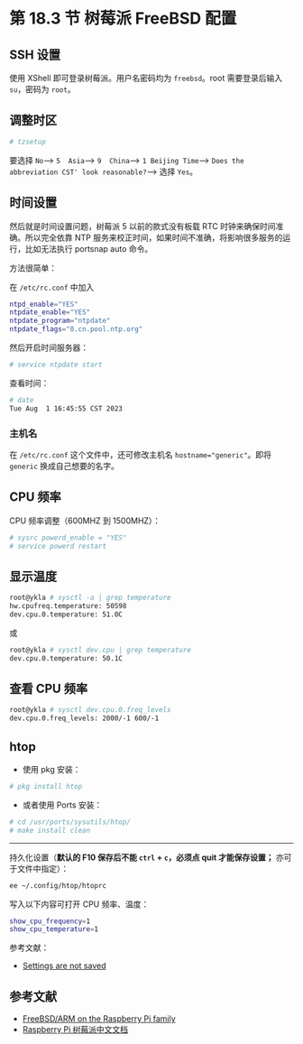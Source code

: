 # 第 18.3 节 树莓派 FreeBSD 配置

## SSH 设置

使用 XShell 即可登录树莓派。用户名密码均为 `freebsd`。root 需要登录后输入 `su`，密码为 `root`。

## 调整时区

```sh
# tzsetup
```

要选择 `No`--> `5  Asia`--> `9  China`--> `1 Beijing Time`--> ` Does the abbreviation CST' look reasonable? `--> 选择 `Yes`。


## 时间设置

然后就是时间设置问题，树莓派 5 以前的款式没有板载 RTC 时钟来确保时间准确。所以完全依靠 NTP 服务来校正时间，如果时间不准确，将影响很多服务的运行，比如无法执行 portsnap auto 命令。

方法很简单：

在 `/etc/rc.conf` 中加入

```sh
ntpd_enable="YES"
ntpdate_enable="YES"
ntpdate_program="ntpdate"
ntpdate_flags="0.cn.pool.ntp.org"
```

然后开启时间服务器：

```sh
# service ntpdate start
```

查看时间：

```sh
# date
Tue Aug  1 16:45:55 CST 2023
```

### 主机名

在 `/etc/rc.conf` 这个文件中，还可修改主机名 `hostname="generic"`。即将 `generic` 换成自己想要的名字。

## CPU 频率

CPU 频率调整（600MHZ 到 1500MHZ）：

```sh
# sysrc powerd_enable = "YES"
# service powerd restart
```

## 显示温度

```sh
root@ykla # sysctl -a | grep temperature
hw.cpufreq.temperature: 50598
dev.cpu.0.temperature: 51.0C
```

或

```sh
root@ykla # sysctl dev.cpu | grep temperature
dev.cpu.0.temperature: 50.1C
```

## 查看 CPU 频率

```sh
root@ykla # sysctl dev.cpu.0.freq_levels
dev.cpu.0.freq_levels: 2000/-1 600/-1
```

## htop

- 使用 pkg 安装：

```sh
# pkg install htop
```

- 或者使用 Ports 安装：

```sh
# cd /usr/ports/sysutils/htop/ 
# make install clean
```

---

持久化设置（**默认的 F10 保存后不能 `ctrl` + `c`，必须点 quit 才能保存设置；** 亦可于文件中指定）：

```sh
ee ~/.config/htop/htoprc  
```

写入以下内容可打开 CPU 频率、温度：

```sh
show_cpu_frequency=1
show_cpu_temperature=1
```

参考文献：

- [Settings are not saved](https://github.com/htop-dev/htop/issues/949)



## 参考文献

- [FreeBSD/ARM on the Raspberry Pi family](https://wiki.freebsd.org/arm/Raspberry%20Pi)
- [Raspberry Pi 树莓派中文文档](https://rpicn.bsdcn.org)
